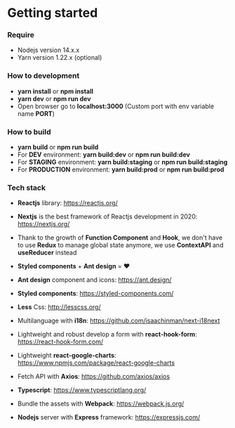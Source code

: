 # Getting started

### Require

- Nodejs version 14.x.x
- Yarn version 1.22.x (optional)

### How to development

- **yarn install** or **npm install**
- **yarn dev** or **npm run dev**
- Open browser go to **localhost:3000** (Custom port with env variable name **PORT**)

### How to build

- **yarn build** or **npm run build**
- For **DEV** environment: **yarn build:dev** or **npm run build:dev**
- For **STAGING** environment: **yarn build:staging** or **npm run build:staging**
- For **PRODUCTION** environment: **yarn build:prod** or **npm run build:prod**

### Tech stack

- **Reactjs** library: https://reactjs.org/
- **Nextjs** is the best framework of Reactjs development in 2020: https://nextjs.org/
- Thank to the growth of **Function Component** and **Hook**, we don't have to use **Redux** to manage global state anymore, we use **ContextAPI** and **useReducer** instead

- **Styled components** + **Ant design** = :heart:
- **Ant design** component and icons: https://ant.design/
- **Styled components**: https://styled-components.com/
- **Less** Css: http://lesscss.org/

- Multilanguage with **i18n**: https://github.com/isaachinman/next-i18next
- Lightweight and robust develop a form with **react-hook-form**: https://react-hook-form.com/
- Lightweight **react-google-charts**: https://www.npmjs.com/package/react-google-charts

- Fetch API with **Axios**: https://github.com/axios/axios
- **Typescript**: https://www.typescriptlang.org/
- Bundle the assets with **Webpack**: https://webpack.js.org/
- **Nodejs** server with **Express** framework: https://expressjs.com/
